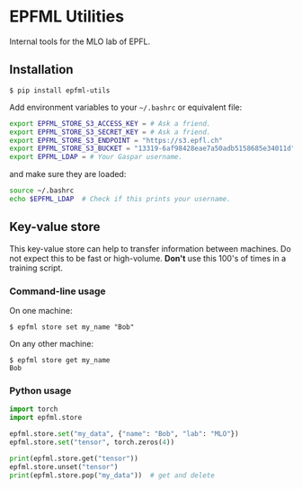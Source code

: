 # EPFML Utilities

Internal tools for the MLO lab of EPFL.

## Installation

```shell
$ pip install epfml-utils
```

Add environment variables to your `~/.bashrc` or equivalent file:

```bash
export EPFML_STORE_S3_ACCESS_KEY = # Ask a friend.
export EPFML_STORE_S3_SECRET_KEY = # Ask a friend.
export EPFML_STORE_S3_ENDPOINT = "https://s3.epfl.ch"
export EPFML_STORE_S3_BUCKET = "13319-6af98428eae7a50adb5158685e34011d"
export EPFML_LDAP = # Your Gaspar username.
```

and make sure they are loaded:
```bash
source ~/.bashrc
echo $EPFML_LDAP  # Check if this prints your username.
```


## Key-value store

This key-value store can help to transfer information between machines.
Do not expect this to be fast or high-volume.
__Don't__ use this 100's of times in a training script.

### Command-line usage

On one machine:
```shell
$ epfml store set my_name "Bob"
```
On any other machine:
```shell
$ epfml store get my_name
Bob
```

### Python usage

```python
import torch
import epfml.store

epfml.store.set("my_data", {"name": "Bob", "lab": "MLO"})
epfml.store.set("tensor", torch.zeros(4))
```

```python
print(epfml.store.get("tensor"))
epfml.store.unset("tensor")
print(epfml.store.pop("my_data"))  # get and delete
```
